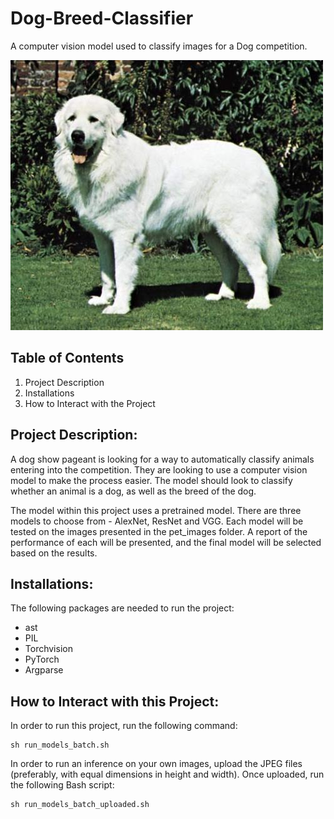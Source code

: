# Dog-Breed-Classifier
A computer vision model used to classify images for a Dog competition. 
 
![Great Pyrenees](./pet_images/Great_pyrenees_05367.jpg)

## Table of Contents

1. Project Description
2. Installations
3. How to Interact with the Project

## Project Description:
A dog show pageant is looking for a way to automatically classify animals entering into the competition. They are looking to use a computer vision model to make the process easier. The model should look to classify whether an animal is a dog, as well as the breed of the dog. 

The model within this project uses a pretrained model. There are three models to choose from - AlexNet, ResNet and VGG. Each model will be tested on the images presented in the pet_images folder. A report of the performance of each will be presented, and the final model will be selected based on the results. 

## Installations: 
The following packages are needed to run the project: 
- ast
- PIL
- Torchvision
- PyTorch
- Argparse

## How to Interact with this Project:
In order to run this project, run the following command: 
```
sh run_models_batch.sh
```

In order to run an inference on your own images, upload the JPEG files (preferably, with equal dimensions in height and width). Once uploaded, run the following Bash script: 
```
sh run_models_batch_uploaded.sh
```
```